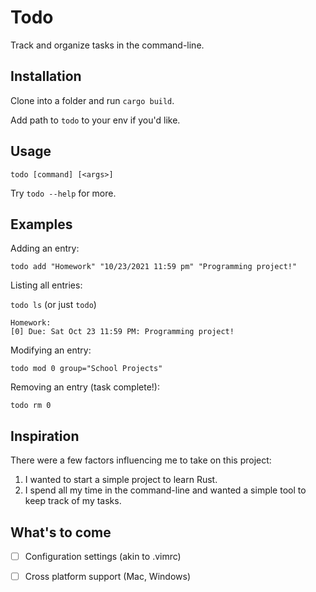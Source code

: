 # Todo
Track and organize tasks in the command-line.

## Installation
Clone into a folder and run `cargo build`.

Add path to `todo` to your env if you'd like.

## Usage
`todo [command] [<args>]`

Try `todo --help` for more.

## Examples
Adding an entry:

`todo add "Homework" "10/23/2021 11:59 pm" "Programming project!"`

Listing all entries:

`todo ls` (or just `todo`)
```
Homework:
[0] Due: Sat Oct 23 11:59 PM: Programming project!
```

Modifying an entry:

`todo mod 0 group="School Projects"`

Removing an entry (task complete!):

`todo rm 0`

## Inspiration
There were a few factors influencing me to take on this project:
1. I wanted to start a simple project to learn Rust.
2. I spend all my time in the command-line and wanted a simple tool to keep track of my tasks.

## What's to come
- [ ] Configuration settings (akin to .vimrc)
- [ ] Cross platform support (Mac, Windows)

